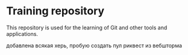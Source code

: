# Training repository
This repository is used for the learning of Git and other tools and applications.

добавлена всякая херь, пробую создать пул риквест из вебшторма
